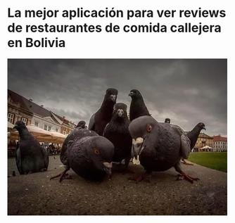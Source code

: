 # La mejor aplicación para ver reviews de restaurantes de comida callejera en Bolivia
![Palomas](https://github.com/elkks19/paloma-street/blob/main/docs/palomas.png?raw=true)
